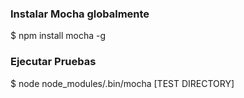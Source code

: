 ### Instalar Mocha globalmente

$ npm install mocha -g

### Ejecutar Pruebas

$ node node_modules/.bin/mocha [TEST DIRECTORY]